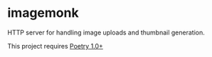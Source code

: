 # imagemonk

HTTP server for handling image uploads and thumbnail generation.

This project requires [Poetry 1.0+](https://python-poetry.org/)
